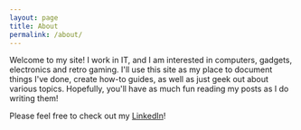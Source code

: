 ```yaml
---
layout: page
title: About
permalink: /about/
---
```


Welcome to my site! I work in IT, and I am interested in computers, gadgets, electronics and retro gaming. I'll use this site as my place to document things I've done, create how-to guides, as well as just geek out about various topics. Hopefully, you'll have as much fun reading my posts as I do writing them!

Please feel free to check out my [LinkedIn](https://www.linkedin.com/in/timjhenry)!
